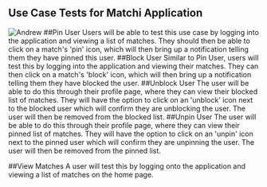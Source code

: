 ## Use Case Tests for Matchi Application
![Andrew](http://www.lancaster.ac.uk/images/people/3607.jpg)
##Pin User
Users will be able to test this use case by logging into the application and viewing a list of matches. They should then be able to click on a match's 'pin' icon, which will then bring up a notification telling them they have pinned this user.
##Block User
Similar to Pin User, users will test this by logging into the application and viewing their matches. They can then click on a match's 'block' icon, which will then bring up a notification telling them they have blocked the user. 
##Unblock User
The user will be able to do this through their profile page, where they can view their blocked list of matches. They will have the option to click on an 'unblock' icon next to the blocked user which will confirm they are unblocking the user. The user will then be removed from the blocked list. 
##Unpin User
The user will be able to do this through their profile page, where they can view their pinned list of matches. They will have the option to click on an 'unpin' icon next to the pinned user which will confirm they are unpinning the user. The user will then be removed from the pinned list.

##View Matches
A user will test this by logging onto the application and viewing a list of matches on the home page.
